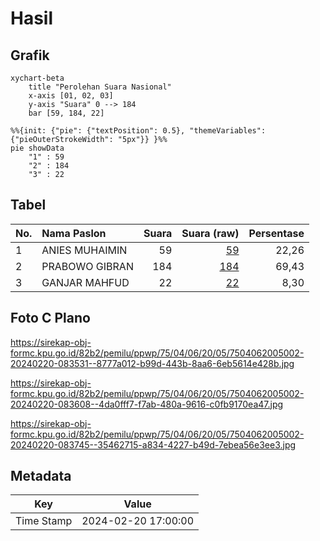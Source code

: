 # Hasil

## Grafik

```mermaid
xychart-beta
    title "Perolehan Suara Nasional"
    x-axis [01, 02, 03]
    y-axis "Suara" 0 --> 184
    bar [59, 184, 22]
```

```mermaid
%%{init: {"pie": {"textPosition": 0.5}, "themeVariables": {"pieOuterStrokeWidth": "5px"}} }%%
pie showData
    "1" : 59
    "2" : 184
    "3" : 22
```

## Tabel

| No. | Nama Paslon    | Suara | Suara (raw) | Persentase |
|:--- |:-------------- | -----:| -----------:| ----------:|
| 1   | ANIES MUHAIMIN | 59    | [59][p-1]   | 22,26      |
| 2   | PRABOWO GIBRAN | 184   | [184][p-2]  | 69,43      |
| 3   | GANJAR MAHFUD  | 22    | [22][p-3]   | 8,30       |


[p-1]: https://github.com/gigit-pemilu/pemilu-2024/blob/main/pilpres/hitung-suara/sub/75-gorontalo/sub/04-pohuwato/sub/06-patilanggio/sub/2005-dulomo/sub/002-tps/sub/paslon-1.txt
[p-2]: https://github.com/gigit-pemilu/pemilu-2024/blob/main/pilpres/hitung-suara/sub/75-gorontalo/sub/04-pohuwato/sub/06-patilanggio/sub/2005-dulomo/sub/002-tps/sub/paslon-2.txt
[p-3]: https://github.com/gigit-pemilu/pemilu-2024/blob/main/pilpres/hitung-suara/sub/75-gorontalo/sub/04-pohuwato/sub/06-patilanggio/sub/2005-dulomo/sub/002-tps/sub/paslon-3.txt

## Foto C Plano

https://sirekap-obj-formc.kpu.go.id/82b2/pemilu/ppwp/75/04/06/20/05/7504062005002-20240220-083531--8777a012-b99d-443b-8aa6-6eb5614e428b.jpg

https://sirekap-obj-formc.kpu.go.id/82b2/pemilu/ppwp/75/04/06/20/05/7504062005002-20240220-083608--4da0fff7-f7ab-480a-9616-c0fb9170ea47.jpg

https://sirekap-obj-formc.kpu.go.id/82b2/pemilu/ppwp/75/04/06/20/05/7504062005002-20240220-083745--35462715-a834-4227-b49d-7ebea56e3ee3.jpg


## Metadata

| Key        | Value               |
| ---------- | ------------------- |
| Time Stamp | 2024-02-20 17:00:00 |



